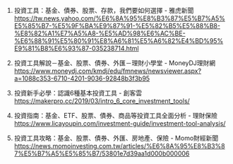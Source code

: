 

1. 投資工具：基金、債券、股票、存款，我們要如何選擇 - 雅虎新聞
https://tw.news.yahoo.com/%E6%8A%95%E8%B3%87%E5%B7%A5%E5%85%B7-%E5%9F%BA%E9%87%91-%E5%82%B5%E5%88%B8-%E8%82%A1%E7%A5%A8-%E5%AD%98%E6%AC%BE-%E6%88%91%E5%80%91%E8%A6%81%E5%A6%82%E4%BD%95%E9%81%B8%E6%93%87-035238714.html

2. 投資工具解說－基金、股票、債券、外匯－理財小學堂 - MoneyDJ理財網
https://www.moneydj.com/kmdj/edu/fmnews/newsviewer.aspx?a=1088c353-6710-4201-9036-92848b3f3b95

3. 投資新手必學：認識6種基本投資工具 - 創客雲
https://makerpro.cc/2019/03/intro_6_core_investment_tools/

4. 投資指南：基金、ETF、股票、債券、商品等投資工具全面分析 - 理財保險
https://www.licayoupin.com/investment-guide/investment-tool-analysis/

5. 投資工具攻略：基金、股票、債券、外匯、房地產、保險 - Momo財經新聞
https://news.momoinvesting.com.tw/articles/%E6%8A%95%E8%B3%87%E5%B7%A5%E5%85%B7/53801e7d39aa1d000b000006